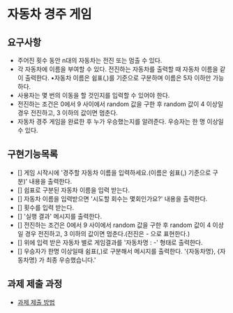 # 자동차 경주 게임

## 요구사항

* 주어진 횟수 동안 n대의 자동차는 전진 또는 멈출 수 있다.
* 각 자동차에 이름을 부여할 수 있다. 전진하는 자동차를 출력할 때 자동차 이름을 같이 출력한다. •자동차 이름은 쉼표(,)를 기준으로 구분하며 이름은 5자 이하만 가능하다.
* 사용자는 몇 번의 이동을 할 것인지를 입력할 수 있어야 한다.
* 전진하는 조건은 0에서 9 사이에서 random 값을 구한 후 random 값이 4 이상일 경우 전진하고, 3 이하의 값이면 멈춘다.
* 자동차 경주 게임을 완료한 후 누가 우승했는지를 알려준다. 우승자는 한 명 이상일 수 있다.

## 구현기능목록

* [] 게임 시작시에 '경주할 자동차 이름을 입력하세요.(이름은 쉼표(,) 기준으로 구분)' 내용을 출력한다.
* [] 쉽표로 구분된 자동차 이름을 입력 받는다.  
* [] 자동차 이름을 입력받으면 '시도할 회수는 몇회인가요?' 내용을 출력한다.
* [] 횟수를 입력 받는다.
* [] '실행 결과' 메시지를 출력한다.
* [] 전진하는 조건은 0에서 9 사이에서 random 값을 구한 후 random 값이 4 이상일 경우 전진하고, 3 이하의 값이면 멈춘다.(전진은 - 으로 표현한다.)
* [] 위에 입력 받은 자동차 별로 게임결과를 '자동차명 : -' 형태로 출력한다.
* [] 우승자가 한명 이상일때 쉼표(,)로 구분해서 메시지를 출력한다. '{자동차명}, {자동차명} 가 최종 우승했습니다.'


## 과제 제출 과정
* [과제 제출 방법](https://github.com/next-step/nextstep-docs/tree/master/precourse)
